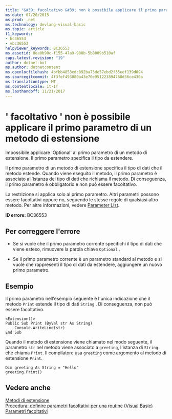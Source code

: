 ```yaml
---
title: "&#39; facoltativo &#39; non è possibile applicare il primo parametro di un metodo di estensione"
ms.date: 07/20/2015
ms.prod: .net
ms.technology: devlang-visual-basic
ms.topic: article
f1_keywords:
- bc36553
- vbc36553
helpviewer_keywords: BC36553
ms.assetid: 8ea0b90c-f155-47a9-988b-5b8009b510af
caps.latest.revision: "19"
author: dotnet-bot
ms.author: dotnetcontent
ms.openlocfilehash: 4bfbb4853edc892ba73de57ebd2f35eef139d094
ms.sourcegitcommit: 4f3fef493080a43e70e951223894768d36ce430a
ms.translationtype: MT
ms.contentlocale: it-IT
ms.lasthandoff: 11/21/2017
---
```

# <a name="39optional39-cannot-be-applied-to-the-first-parameter-of-an-extension-method"></a>&#39; facoltativo &#39; non è possibile applicare il primo parametro di un metodo di estensione
Impossibile applicare 'Optional' al primo parametro di un metodo di estensione. Il primo parametro specifica il tipo da estendere.  
  
 Il primo parametro di un metodo di estensione specifica il tipo di dati che il metodo estende. Quando viene eseguito il metodo, il primo parametro è associato all'istanza del tipo di dati che richiama il metodo. Di conseguenza, il primo parametro è obbligatorio e non può essere facoltativo.  
  
 La restrizione si applica solo al primo parametro. Altri parametri possono essere facoltativi oppure no, seguendo le stesse regole di qualsiasi altro metodo. Per altre informazioni, vedere [Parameter List](../../visual-basic/language-reference/statements/parameter-list.md).  
  
 **ID errore:** BC36553  
  
## <a name="to-correct-this-error"></a>Per correggere l'errore  
  
-   Se si vuole che il primo parametro corrente specifichi il tipo di dati che viene esteso, rimuovere la parola chiave `Optional` .  
  
-   Se il primo parametro corrente è un parametro standard al metodo e si vuole che rappresenti il tipo di dati da estendere, aggiungere un nuovo primo parametro.  
  
## <a name="example"></a>Esempio  
 Il primo parametro nell'esempio seguente è l'unica indicazione che il metodo `Print` estende il tipo di dati `String` . Di conseguenza, non può essere facoltativo.  
  
```  
<Extension()>  
Public Sub Print (ByVal str As String)  
    Console.WriteLine(str)  
End Sub  
```  
  
 Quando il metodo di estensione viene chiamato nel modo seguente, il parametro `str` nel metodo viene associato a `greeting`, l'istanza di `String` che chiama `Print`. Il compilatore usa `greeting` come argomento al metodo di estensione `Print`.  
  
```  
Dim greeting As String = "Hello"  
greeting.Print()  
```  
  
## <a name="see-also"></a>Vedere anche  
 [Metodi di estensione](../../visual-basic/programming-guide/language-features/procedures/extension-methods.md)  
 [Procedura: definire parametri facoltativi per una routine (Visual Basic)](http://msdn.microsoft.com/en-us/0b32b312-0da0-489b-96ad-7dcb1f1f8f88)  
 [Parametri facoltativi](../../visual-basic/programming-guide/language-features/procedures/optional-parameters.md)
